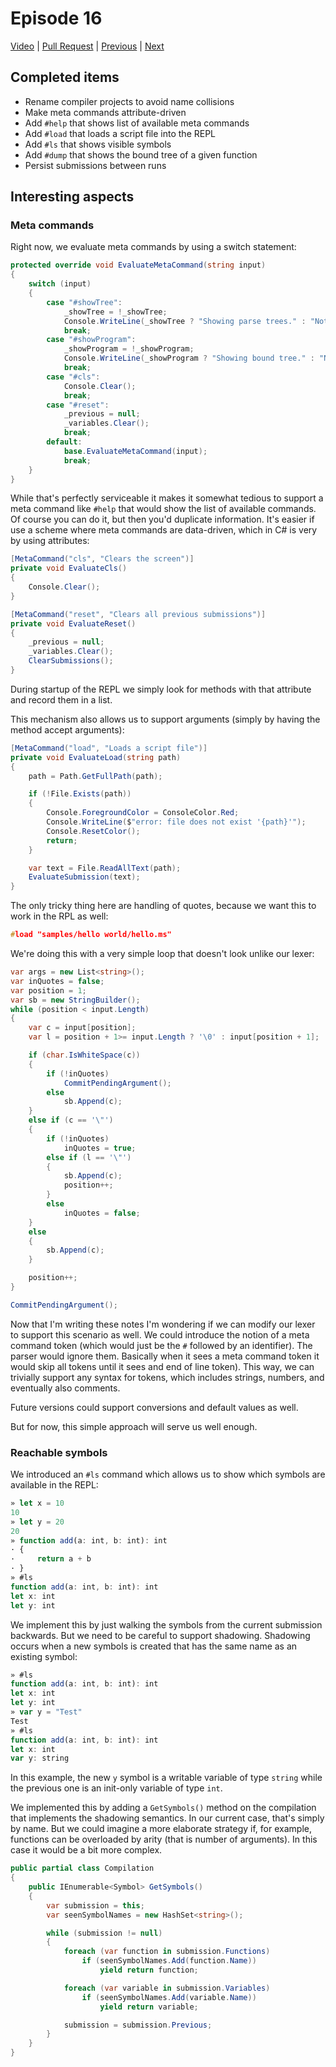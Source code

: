 # Episode 16

[Video](https://www.youtube.com/watch?v=gXrMmaEebOI&list=PLRAdsfhKI4OWNOSfS7EUu5GRAVmze1t2y&index=16) |
[Pull Request](https://github.com/terrajobst/minsk/pull/83) |
[Previous](episode-15.md) |
[Next](episode-17.md)

## Completed items

* Rename compiler projects to avoid name collisions
* Make meta commands attribute-driven
* Add `#help` that shows list of available meta commands
* Add `#load` that loads a script file into the REPL
* Add `#ls` that shows visible symbols
* Add `#dump` that shows the bound tree of a given function
* Persist submissions between runs

## Interesting aspects

### Meta commands

Right now, we evaluate meta commands by using a switch statement:

```C#
protected override void EvaluateMetaCommand(string input)
{
    switch (input)
    {
        case "#showTree":
            _showTree = !_showTree;
            Console.WriteLine(_showTree ? "Showing parse trees." : "Not showing parse trees.");
            break;
        case "#showProgram":
            _showProgram = !_showProgram;
            Console.WriteLine(_showProgram ? "Showing bound tree." : "Not showing bound tree.");
            break;
        case "#cls":
            Console.Clear();
            break;
        case "#reset":
            _previous = null;
            _variables.Clear();
            break;
        default:
            base.EvaluateMetaCommand(input);
            break;
    }
}
```

While that's perfectly serviceable it makes it somewhat tedious to support a
meta command like `#help` that would show the list of available commands. Of
course you can do it, but then you'd duplicate information. It's easier if use a
scheme where meta commands are data-driven, which in C# is very by using
attributes:

```C#
[MetaCommand("cls", "Clears the screen")]
private void EvaluateCls()
{
    Console.Clear();
}

[MetaCommand("reset", "Clears all previous submissions")]
private void EvaluateReset()
{
    _previous = null;
    _variables.Clear();
    ClearSubmissions();
}
```

During startup of the REPL we simply look for methods with that attribute and
record them in a list.

This mechanism also allows us to support arguments (simply by having the method
accept arguments):

```C#
[MetaCommand("load", "Loads a script file")]
private void EvaluateLoad(string path)
{
    path = Path.GetFullPath(path);

    if (!File.Exists(path))
    {
        Console.ForegroundColor = ConsoleColor.Red;
        Console.WriteLine($"error: file does not exist '{path}'");
        Console.ResetColor();
        return;
    }

    var text = File.ReadAllText(path);
    EvaluateSubmission(text);
}
```

The only tricky thing here are handling of quotes, because we want this to work
in the RPL as well:

```C++
#load "samples/hello world/hello.ms"
```

We're doing this with a very simple loop that doesn't look unlike our lexer:

```C#
var args = new List<string>();
var inQuotes = false;
var position = 1;
var sb = new StringBuilder();
while (position < input.Length)
{
    var c = input[position];
    var l = position + 1>= input.Length ? '\0' : input[position + 1];

    if (char.IsWhiteSpace(c))
    {
        if (!inQuotes)
            CommitPendingArgument();
        else
            sb.Append(c);
    }
    else if (c == '\"')
    {
        if (!inQuotes)
            inQuotes = true;
        else if (l == '\"')
        {
            sb.Append(c);
            position++;
        }
        else
            inQuotes = false;
    }
    else
    {
        sb.Append(c);
    }

    position++;
}

CommitPendingArgument();
```

Now that I'm writing these notes I'm wondering if we can modify our lexer to
support this scenario as well. We could introduce the notion of a meta command
token (which would just be the `#` followed by an identifier). The parser would
ignore them. Basically when it sees a meta command token it would skip all
tokens until it sees and end of line token). This way, we can trivially support
any syntax for tokens, which includes strings, numbers, and eventually also
comments.

Future versions could support conversions and default values as well.

But for now, this simple approach will serve us well enough.

### Reachable symbols

We introduced an `#ls` command which allows us to show which symbols are
available in the REPL:

```JavaScript
» let x = 10
10
» let y = 20
20
» function add(a: int, b: int): int
· {
·     return a + b
· }
» #ls
function add(a: int, b: int): int
let x: int
let y: int
```

We implement this by just walking the symbols from the current submission
backwards. But we need to be careful to support shadowing. Shadowing occurs
when a new symbols is created that has the same name as an existing symbol:

```JavaScript
» #ls
function add(a: int, b: int): int
let x: int
let y: int
» var y = "Test"
Test
» #ls
function add(a: int, b: int): int
let x: int
var y: string
```

In this example, the new `y` symbol is a writable variable of type `string`
while the previous one is an init-only variable of type `int`.

We implemented this by adding a `GetSymbols()` method on the compilation that
implements the shadowing semantics. In our current case, that's simply by name.
But we could imagine a more elaborate strategy if, for example, functions can be
overloaded by arity (that is number of arguments). In this case it would be a
bit more complex.

```C#
public partial class Compilation
{
    public IEnumerable<Symbol> GetSymbols()
    {
        var submission = this;
        var seenSymbolNames = new HashSet<string>();

        while (submission != null)
        {
            foreach (var function in submission.Functions)
                if (seenSymbolNames.Add(function.Name))
                    yield return function;

            foreach (var variable in submission.Variables)
                if (seenSymbolNames.Add(variable.Name))
                    yield return variable;

            submission = submission.Previous;
        }
    }
}
```
